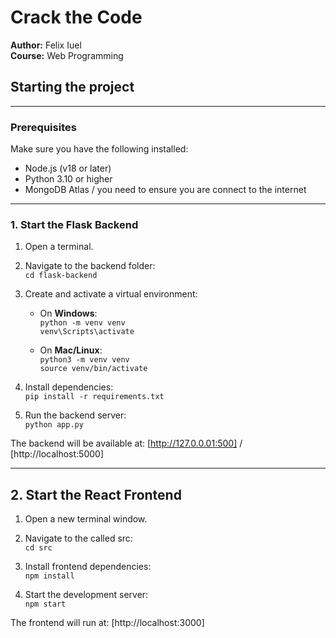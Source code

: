 # Crack the Code

**Author:** Felix Iuel  
**Course:** Web Programming 

## Starting the project
---

### Prerequisites

Make sure you have the following installed:

- Node.js (v18 or later)  
- Python 3.10 or higher  
- MongoDB Atlas / you need to ensure you are connect to the internet

---

### 1. Start the Flask Backend

1. Open a terminal.  
2. Navigate to the backend folder:  
   `cd flask-backend`  

3. Create and activate a virtual environment:  

   - On **Windows**:  
     `python -m venv venv`  
     `venv\Scripts\activate`

   - On **Mac/Linux**:  
     `python3 -m venv venv`  
     `source venv/bin/activate`

4. Install dependencies:  
   `pip install -r requirements.txt`

5. Run the backend server:  
   `python app.py`

The backend will be available at: [http://127.0.0.01:500] / [http://localhost:5000]

---

## 2. Start the React Frontend

1. Open a new terminal window.

2. Navigate to the called src:  
   `cd src`

3. Install frontend dependencies:  
   `npm install`

4. Start the development server:  
   `npm start`

The frontend will run at: [http://localhost:3000]
